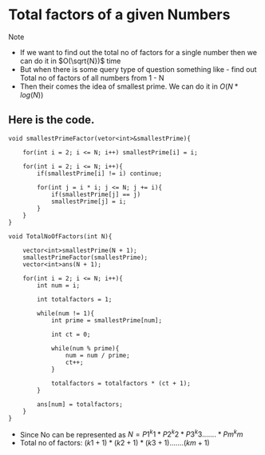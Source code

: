 # Total factors of a given Numbers

> [!NOTE]
> - If we want to find out the total no of factors for a single number then we can do it in $O(\sqrt{N})$ time
> - But when there is some query type of question something like - find out Total no of factors of all numbers from 1 - N
> - Then their comes the idea of smallest prime. We can do it in $O(N*log(N))$


<h2>Here is the code.</h2>

    void smallestPrimeFactor(vetor<int>&smallestPrime){
    
        for(int i = 2; i <= N; i++) smallestPrime[i] = i;
    
        for(int i = 2; i <= N; i++){
            if(smallestPrime[i] != i) continue;
    
            for(int j = i * i; j <= N; j += i){
                if(smallestPrime[j] == j)
                smallestPrime[j] = i;
            }
        }
    }
    
    void TotalNoOfFactors(int N){
    
        vector<int>smallestPrime(N + 1);
        smallestPrimeFactor(smallestPrime);
        vector<int>ans(N + 1);
    
        for(int i = 2; i <= N; i++){
            int num = i;
    
            int totalfactors = 1;
    
            while(num != 1){
                int prime = smallestPrime[num];
    
                int ct = 0;
    
                while(num % prime){
                    num = num / prime;
                    ct++;
                }
    
                totalfactors = totalfactors * (ct + 1);
            }
    
            ans[num] = totalfactors;
        }
    }

- Since No can be represented as $N = P1^k1 * P2^k2 * P3^k3 ....... * Pm^km$
- Total no of factors: $(k1 + 1)*(k2 + 1)*(k3 + 1).......(km + 1)$

